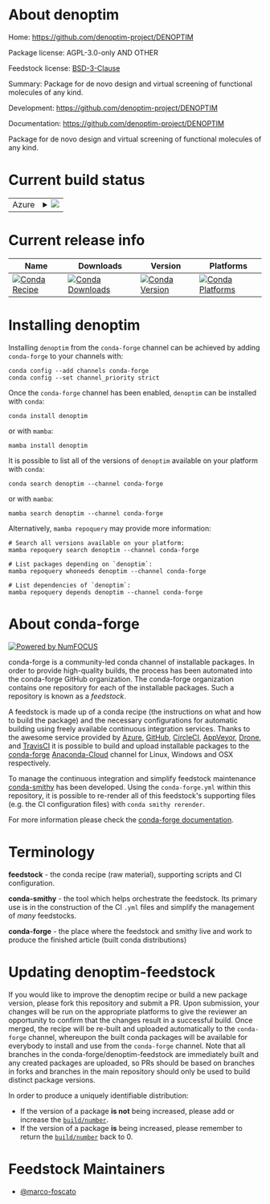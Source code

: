 About denoptim
==============

Home: https://github.com/denoptim-project/DENOPTIM

Package license: AGPL-3.0-only AND OTHER

Feedstock license: [BSD-3-Clause](https://github.com/conda-forge/denoptim-feedstock/blob/main/LICENSE.txt)

Summary: Package for de novo design and virtual screening of functional molecules of any kind.

Development: https://github.com/denoptim-project/DENOPTIM

Documentation: https://github.com/denoptim-project/DENOPTIM

Package for de novo design and virtual screening of functional molecules of any kind.

Current build status
====================


<table>
    
  <tr>
    <td>Azure</td>
    <td>
      <details>
        <summary>
          <a href="https://dev.azure.com/conda-forge/feedstock-builds/_build/latest?definitionId=17794&branchName=main">
            <img src="https://dev.azure.com/conda-forge/feedstock-builds/_apis/build/status/denoptim-feedstock?branchName=main">
          </a>
        </summary>
        <table>
          <thead><tr><th>Variant</th><th>Status</th></tr></thead>
          <tbody><tr>
              <td>linux_64</td>
              <td>
                <a href="https://dev.azure.com/conda-forge/feedstock-builds/_build/latest?definitionId=17794&branchName=main">
                  <img src="https://dev.azure.com/conda-forge/feedstock-builds/_apis/build/status/denoptim-feedstock?branchName=main&jobName=linux&configuration=linux_64_" alt="variant">
                </a>
              </td>
            </tr><tr>
              <td>osx_64</td>
              <td>
                <a href="https://dev.azure.com/conda-forge/feedstock-builds/_build/latest?definitionId=17794&branchName=main">
                  <img src="https://dev.azure.com/conda-forge/feedstock-builds/_apis/build/status/denoptim-feedstock?branchName=main&jobName=osx&configuration=osx_64_" alt="variant">
                </a>
              </td>
            </tr><tr>
              <td>win_64</td>
              <td>
                <a href="https://dev.azure.com/conda-forge/feedstock-builds/_build/latest?definitionId=17794&branchName=main">
                  <img src="https://dev.azure.com/conda-forge/feedstock-builds/_apis/build/status/denoptim-feedstock?branchName=main&jobName=win&configuration=win_64_" alt="variant">
                </a>
              </td>
            </tr>
          </tbody>
        </table>
      </details>
    </td>
  </tr>
</table>

Current release info
====================

| Name | Downloads | Version | Platforms |
| --- | --- | --- | --- |
| [![Conda Recipe](https://img.shields.io/badge/recipe-denoptim-green.svg)](https://anaconda.org/conda-forge/denoptim) | [![Conda Downloads](https://img.shields.io/conda/dn/conda-forge/denoptim.svg)](https://anaconda.org/conda-forge/denoptim) | [![Conda Version](https://img.shields.io/conda/vn/conda-forge/denoptim.svg)](https://anaconda.org/conda-forge/denoptim) | [![Conda Platforms](https://img.shields.io/conda/pn/conda-forge/denoptim.svg)](https://anaconda.org/conda-forge/denoptim) |

Installing denoptim
===================

Installing `denoptim` from the `conda-forge` channel can be achieved by adding `conda-forge` to your channels with:

```
conda config --add channels conda-forge
conda config --set channel_priority strict
```

Once the `conda-forge` channel has been enabled, `denoptim` can be installed with `conda`:

```
conda install denoptim
```

or with `mamba`:

```
mamba install denoptim
```

It is possible to list all of the versions of `denoptim` available on your platform with `conda`:

```
conda search denoptim --channel conda-forge
```

or with `mamba`:

```
mamba search denoptim --channel conda-forge
```

Alternatively, `mamba repoquery` may provide more information:

```
# Search all versions available on your platform:
mamba repoquery search denoptim --channel conda-forge

# List packages depending on `denoptim`:
mamba repoquery whoneeds denoptim --channel conda-forge

# List dependencies of `denoptim`:
mamba repoquery depends denoptim --channel conda-forge
```


About conda-forge
=================

[![Powered by
NumFOCUS](https://img.shields.io/badge/powered%20by-NumFOCUS-orange.svg?style=flat&colorA=E1523D&colorB=007D8A)](https://numfocus.org)

conda-forge is a community-led conda channel of installable packages.
In order to provide high-quality builds, the process has been automated into the
conda-forge GitHub organization. The conda-forge organization contains one repository
for each of the installable packages. Such a repository is known as a *feedstock*.

A feedstock is made up of a conda recipe (the instructions on what and how to build
the package) and the necessary configurations for automatic building using freely
available continuous integration services. Thanks to the awesome service provided by
[Azure](https://azure.microsoft.com/en-us/services/devops/), [GitHub](https://github.com/),
[CircleCI](https://circleci.com/), [AppVeyor](https://www.appveyor.com/),
[Drone](https://cloud.drone.io/welcome), and [TravisCI](https://travis-ci.com/)
it is possible to build and upload installable packages to the
[conda-forge](https://anaconda.org/conda-forge) [Anaconda-Cloud](https://anaconda.org/)
channel for Linux, Windows and OSX respectively.

To manage the continuous integration and simplify feedstock maintenance
[conda-smithy](https://github.com/conda-forge/conda-smithy) has been developed.
Using the ``conda-forge.yml`` within this repository, it is possible to re-render all of
this feedstock's supporting files (e.g. the CI configuration files) with ``conda smithy rerender``.

For more information please check the [conda-forge documentation](https://conda-forge.org/docs/).

Terminology
===========

**feedstock** - the conda recipe (raw material), supporting scripts and CI configuration.

**conda-smithy** - the tool which helps orchestrate the feedstock.
                   Its primary use is in the construction of the CI ``.yml`` files
                   and simplify the management of *many* feedstocks.

**conda-forge** - the place where the feedstock and smithy live and work to
                  produce the finished article (built conda distributions)


Updating denoptim-feedstock
===========================

If you would like to improve the denoptim recipe or build a new
package version, please fork this repository and submit a PR. Upon submission,
your changes will be run on the appropriate platforms to give the reviewer an
opportunity to confirm that the changes result in a successful build. Once
merged, the recipe will be re-built and uploaded automatically to the
`conda-forge` channel, whereupon the built conda packages will be available for
everybody to install and use from the `conda-forge` channel.
Note that all branches in the conda-forge/denoptim-feedstock are
immediately built and any created packages are uploaded, so PRs should be based
on branches in forks and branches in the main repository should only be used to
build distinct package versions.

In order to produce a uniquely identifiable distribution:
 * If the version of a package **is not** being increased, please add or increase
   the [``build/number``](https://docs.conda.io/projects/conda-build/en/latest/resources/define-metadata.html#build-number-and-string).
 * If the version of a package **is** being increased, please remember to return
   the [``build/number``](https://docs.conda.io/projects/conda-build/en/latest/resources/define-metadata.html#build-number-and-string)
   back to 0.

Feedstock Maintainers
=====================

* [@marco-foscato](https://github.com/marco-foscato/)

